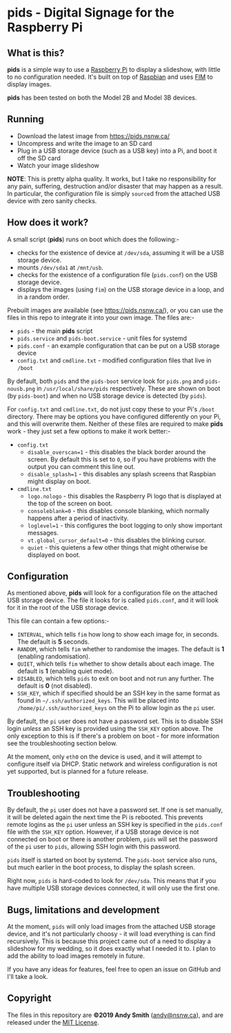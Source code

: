 # pids - Digital Signage for the Raspberry Pi

## What is this?
**pids** is a simple way to use a [Raspberry Pi](https://www.raspberrypi.org/) to display a slideshow, with little to no configuration needed. It's built on top of [Raspbian](https://www.raspbian.org/) and uses [FIM](https://www.nongnu.org/fbi-improved/) to display images.

**pids** has been tested on both the Model 2B and Model 3B devices.

## Running
* Download the latest image from https://pids.nsnw.ca/
* Uncompress and write the image to an SD card
* Plug in a USB storage device (such as a USB key) into a Pi, and boot it off the SD card
* Watch your image slideshow

**NOTE**: This is pretty alpha quality. It works, but I take no responsibility for any pain, suffering, destruction and/or disaster that may happen as a result. In particular, the configuration file is simply `source`d from the attached USB device with zero sanity checks.

## How does it work?
A small script (**pids**) runs on boot which does the following:-

* checks for the existence of device at `/dev/sda`, assuming it will be a USB storage device.
* mounts `/dev/sda1` at `/mnt/usb`.
* checks for the existence of a configuration file (`pids.conf`) on the USB storage device.
* displays the images (using `fim`) on the USB storage device in a loop, and in a random order.

Prebuilt images are available (see https://pids.nsnw.ca/), or you can use the files in this repo to integrate it into your own image. The files are:-

* `pids` - the main **pids** script
* `pids.service` and `pids-boot.service` - unit files for systemd
* `pids.conf` - an example configuration that can be put on a USB storage device
* `config.txt` and `cmdline.txt` - modified configuration files that live in `/boot`

By default, both `pids` and the `pids-boot` service look for `pids.png` and `pids-nousb.png` in `/usr/local/share/pids` respectively. These are shown on boot (by `pids-boot`) and when no USB storage device is detected (by `pids`).

For `config.txt` and `cmdline.txt`, do not just copy these to your Pi's `/boot` directory. There may be options you have configured differently on your Pi, and this will overwrite them. Neither of these files are required to make **pids** work - they just set a few options to make it work better:-

* `config.txt`
  * `disable_overscan=1` - this disables the black border around the screen. By default this is set to `0`, so if you have problems with the output you can comment this line out.
  * `disable_splash=1` - this disables any splash screens that Raspbian might display on boot.
* `cmdline.txt`
  * `logo.nologo` - this disables the Raspberry Pi logo that is displayed at the top of the screen on boot.
  * `consoleblank=0` - this disables console blanking, which normally happens after a period of inactivity.
  * `loglevel=1` - this configures the boot logging to only show important messages.
  * `vt.global_cursor_default=0` - this disables the blinking cursor.
  * `quiet` - this quietens a few other things that might otherwise be displayed on boot.

## Configuration
As mentioned above, **pids** will look for a configuration file on the attached USB storage device. The file it looks for is called `pids.conf`, and it will look for it in the root of the USB storage device.

This file can contain a few options:-

* `INTERVAL`, which tells `fim` how long to show each image for, in seconds. The default is **5** seconds.
* `RANDOM`, which tells `fim` whether to randomise the images. The default is **1** (enabling randomisation).
* `QUIET`, which tells `fim` whether to show details about each image. The default is **1** (enabling quiet mode).
* `DISABLED`, which tells `pids` to exit on boot and not run any further. The default is **0** (not disabled).
* `SSH_KEY`, which if specified should be an SSH key in the same format as found in `~/.ssh/authorized_keys`. This will be placed into `/home/pi/.ssh/authorized_keys` on the Pi to allow login as the `pi` user.

By default, the `pi` user does not have a password set. This is to disable SSH login *unless* an SSH key is provided using the `SSH_KEY` option above. The only exception to this is if there's a problem on boot - for more information see the troubleshooting section below.

At the moment, only `eth0` on the device is used, and it will attempt to configure itself via DHCP. Static network and wireless configuration is not yet supported, but is planned for a future release.

## Troubleshooting
By default, the `pi` user does not have a password set. If one is set manually, it will be deleted again the next time the Pi is rebooted. This prevents remote logins as the `pi` user unless an SSH key is specified in the `pids.conf` file with the `SSH_KEY` option. However, if a USB storage device is not connected on boot or there is another problem, `pids` will set the password of the `pi` user to `pids`, allowing SSH login with this password.

`pids` itself is started on boot by systemd. The `pids-boot` service also runs, but much earlier in the boot process, to display the splash screen.

Right now, `pids` is hard-coded to look for `/dev/sda`. This means that if you have multiple USB storage devices connected, it will only use the first one.

## Bugs, limitations and development
At the moment, `pids` will only load images from the attached USB storage device, and it's not particularly choosy - it will load everything is can find recursively. This is because this project came out of a need to display a slideshow for my wedding, so it does exactly what I needed it to. I plan to add the ability to load images remotely in future.

If you have any ideas for features, feel free to open an issue on GitHub and I'll take a look.

## Copyright
The files in this repository are **©2019 Andy Smith** (andy@nsnw.ca), and are released under the [MIT License](https://opensource.org/licenses/MIT).
